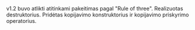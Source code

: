 v1.2 buvo atlikti atitinkami pakeitimas pagal "Rule of three". Realizuotas destruktorius. Pridėtas kopijavimo konstruktorius ir kopijavimo priskyrimo operatorius.
